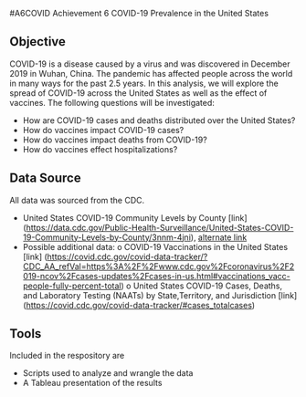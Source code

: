 #A6COVID 
Achievement 6 COVID-19 Prevalence in the United States
## Objective
COVID-19 is a disease caused by a virus and was discovered in December 2019 in Wuhan, China. The pandemic has affected people across the world in many ways for the past 2.5 years. In this analysis, we will explore the spread of COVID-19 across the United States as well as the effect of vaccines.
The following questions will be investigated:
- How are COVID-19 cases and deaths distributed over the United States?
- How do vaccines impact COVID-19 cases?
- How do vaccines impact deaths from COVID-19?
- How do vaccines effect hospitalizations?
## Data Source
All data was sourced from the CDC.
- United States COVID-19 Community Levels by County [link] (https://data.cdc.gov/Public-Health-Surveillance/United-States-COVID-19-Community-Levels-by-County/3nnm-4jni), [alternate link](https://covid.cdc.gov/covid-data-tracker/?CDC_AA_refVal=https%3A%2F%2Fwww.cdc.gov%2Fcoronavirus%2F2019-ncov%2Fcases-updates%2Fcases-in-us.html#county-view?list_select_state=all_states&data-type=CommunityLevels)
- Possible additional data:
o COVID-19 Vaccinations in the United States [link] (https://covid.cdc.gov/covid-data-tracker/?CDC_AA_refVal=https%3A%2F%2Fwww.cdc.gov%2Fcoronavirus%2F2019-ncov%2Fcases-updates%2Fcases-in-us.html#vaccinations_vacc-people-fully-percent-total)
o United States COVID-19 Cases, Deaths, and Laboratory Testing (NAATs) by State,Territory, and Jurisdiction [link] (https://covid.cdc.gov/covid-data-tracker/#cases_totalcases)
## Tools
Included in the respository are
- Scripts used to analyze and wrangle the data
- A Tableau presentation of the results
